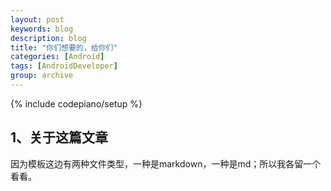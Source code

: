 ```yaml
---
layout: post
keywords: blog
description: blog
title: "你们想要的，给你们"
categories: [Android]
tags: [AndroidDeveloper]
group: archive
---
```

{% include codepiano/setup %}

## 1、关于这篇文章
因为模板这边有两种文件类型，一种是markdown，一种是md；所以我各留一个看看。